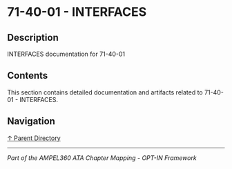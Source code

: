 # 71-40-01 - INTERFACES

## Description

INTERFACES documentation for 71-40-01

## Contents

This section contains detailed documentation and artifacts related to 71-40-01 - INTERFACES.

## Navigation

[↑ Parent Directory](../README.md)

---

*Part of the AMPEL360 ATA Chapter Mapping - OPT-IN Framework*

